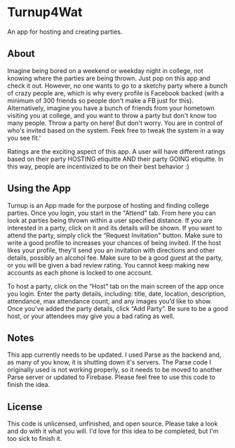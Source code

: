 # Turnup4Wat
An app for hosting and creating parties. 

## About

Imagine being bored on a weekend or weekday night in college, not knowing where the parties are being thrown. Just pop on this app and check it out. However, no one wants to go to a sketchy party where a bunch of crazy people are, which is why every profile is Facebook backed (with a minimum of 300 friends so people don't make a FB just for this). Alternatively, imagine you have a bunch of friends from your hometown visiting you at college, and you want to throw a party but don't know too many people. Throw a party on here! But don't worry. You are in control of who's invited based on the system. Feek free to tweak the system in a way you see fit.'

Ratings are the exciting aspect of this app. A user will have different ratings based on their party HOSTING etiquitte AND their party GOING etiquitte. In this way, people are incentivized to be on their best behavior :)

## Using the App

Turnup is an App made for the purpose of hosting and finding college parties. Once you login, you start in the "Attend" tab. From here you can look at parties being thrown within a user specified distance. If you are interested in a party, click on it and its details will be shown. If you want to attend the party, simply click the “Request Invitation" button. Make sure to write a good profile to increases your chances of being invited. If the host likes your profile, they'll send you an invitation with directions and other details, possibly an alcohol fee. Make sure to be a good guest at the party, or you will be given a bad review rating. You cannot keep making new accounts as each phone is locked to one account.

To host a party, click on the “Host” tab on the main screen of the app once you login. Enter the party details, including: title, date, location, description, attendance, max attendance count, and any images you’d like to show. Once you've added the party details, click “Add Party”. Be sure to be a good host, or your attendees may give you a bad rating as well.

## Notes

This app currently needs to be updated. I used Parse as the backend and, as many of you know, it is shutting down it's servers. The Parse code I originally used is not working properly, so it needs to be moved to another Parse server or updated to Firebase. Please feel free to use this code to finish the idea.

## License

This code is unlicensed, unfinished, and open source. Please take a look and do with it what you will. I'd love for this idea to be completed, but I'm too sick to finish it.

